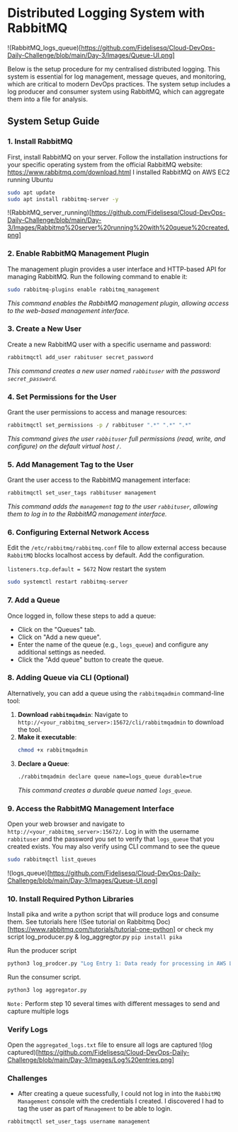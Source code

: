 # Distributed Logging System with RabbitMQ
!(RabbitMQ_logs_queue)[https://github.com/Fidelisesq/Cloud-DevOps-Daily-Challenge/blob/main/Day-3/Images/Queue-UI.png]

Below is the setup procedure for my centralised distributed logging. This system is essential for log management, message queues, and monitoring, which are critical to modern DevOps practices. The system setup includes a log producer and consumer system using RabbitMQ, which can aggregate them into a file for analysis.

## System Setup Guide

### 1. Install RabbitMQ
First, install RabbitMQ on your server. Follow the installation instructions for your specific operating system from the official RabbitMQ website: https://www.rabbitmq.com/download.html I installed RabbitMQ on AWS EC2 running Ubuntu

```sh
sudo apt update
sudo apt install rabbitmq-server -y
```
!(RabbitMQ_server_running)[https://github.com/Fidelisesq/Cloud-DevOps-Daily-Challenge/blob/main/Day-3/Images/Rabbitmq%20server%20running%20with%20queue%20created.png]
### 2. Enable RabbitMQ Management Plugin
The management plugin provides a user interface and HTTP-based API for managing RabbitMQ. Run the following command to enable it:

```sh
sudo rabbitmq-plugins enable rabbitmq_management
```
_This command enables the RabbitMQ management plugin, allowing access to the web-based management interface._

### 3. Create a New User
Create a new RabbitMQ user with a specific username and password:

```sh
rabbitmqctl add_user rabituser secret_password
```
_This command creates a new user named `rabbituser` with the password `secret_password`._

### 4. Set Permissions for the User
Grant the user permissions to access and manage resources:

```sh
rabbitmqctl set_permissions -p / rabbituser ".*" ".*" ".*"
```
_This command gives the user `rabbituser` full permissions (read, write, and configure) on the default virtual host `/`._

### 5. Add Management Tag to the User
Grant the user access to the RabbitMQ management interface:

```sh
rabbitmqctl set_user_tags rabbituser management
```
_This command adds the `management` tag to the user `rabbituser`, allowing them to log in to the RabbitMQ management interface._

### 6. Configuring External Network Access
Edit the `/etc/rabbitmq/rabbitmq.conf` file to allow external access because `RabbitMQ` blocks localhost access by default. Add the configuration.

```listeners.tcp.default = 5672```
Now restart the system
```sh
sudo systemctl restart rabbitmq-server
```

### 7. Add a Queue
Once logged in, follow these steps to add a queue:

- Click on the "Queues" tab.
- Click on "Add a new queue".
- Enter the name of the queue (e.g., `logs_queue`) and configure any additional settings as needed.
- Click the "Add queue" button to create the queue.

### 8. Adding Queue via CLI (Optional)
Alternatively, you can add a queue using the `rabbitmqadmin` command-line tool:

1. **Download `rabbitmqadmin`**: Navigate to `http://<your_rabbitmq_server>:15672/cli/rabbitmqadmin` to download the tool.
2. **Make it executable**:
   ```sh
   chmod +x rabbitmqadmin
   ```
3. **Declare a Queue**:
   ```sh
   ./rabbitmqadmin declare queue name=logs_queue durable=true
   ```
   _This command creates a durable queue named `logs_queue`._

### 9. Access the RabbitMQ Management Interface
Open your web browser and navigate to `http://<your_rabbitmq_server>:15672/`. Log in with the username `rabbituser` and the password you set to verify that `logs_queue` that you created exists. 
You may also verify using CLI command to see the queue
```sh
sudo rabbitmqctl list_queues
```
!(logs_queue)[https://github.com/Fidelisesq/Cloud-DevOps-Daily-Challenge/blob/main/Day-3/Images/Queue-UI.png]

### 10. Install Required Python Libraries
Install pika and write a python script that will produce logs and consume them. See tutorials here !(See tutorial on Rabbitmq Doc)[https://www.rabbitmq.com/tutorials/tutorial-one-python] or check my script log_producer.py & log_aggregtor.py
`pip install pika`

Run the producer script 
```python
python3 log_prodcer.py "Log Entry 1: Data ready for processing in AWS Lambda"
```

Run the consumer script. 
```python
python3 log aggregator.py
```
`Note:` Perform step 10 several times with different messages to send and capture multiple logs

### Verify Logs
Open the `aggregated_logs.txt` file to ensure all logs are captured
!(log captured)[https://github.com/Fidelisesq/Cloud-DevOps-Daily-Challenge/blob/main/Day-3/Images/Log%20entries.png]

### Challenges
- After creating a queue sucessfully, I could not log in into the `RabbitMQ Management` console with the credentials I created. I discovered I had to tag the user as part of `Management` to be able to login. 
```python
rabbitmqctl set_user_tags username management
```
